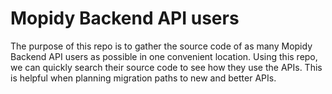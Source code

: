 # Mopidy Backend API users

The purpose of this repo is to gather the source code of as many Mopidy Backend
API users as possible in one convenient location. Using this repo, we can
quickly search their source code to see how they use the APIs. This is helpful
when planning migration paths to new and better APIs.
